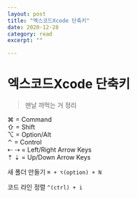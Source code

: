 ```yaml
---
layout: post
title: "엑스코드Xcode 단축키" 
date: 2020-12-28
category: read 
excerpt: ""

---
```


# 엑스코드Xcode 단축키

> 맨날 까먹는 거 정리

⌘ = Command  
⇧ = Shift  
⌥ = Option/Alt  
⌃ = Control  
⇠ ⇢ = Left/Right Arrow Keys  
⇡ ⇣ = Up/Down Arrow Keys



새 폴더 만들기 `⌘ + ⌥(option) + N`

코드 라인 정렬 `^(ctrl) + i`

